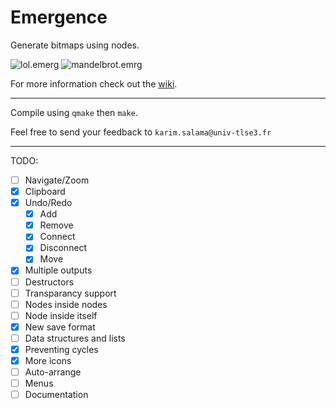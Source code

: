 # Emergence
Generate bitmaps using nodes.

![lol.emerg](https://i.imgur.com/dY8D2aa.png)
![mandelbrot.emrg](https://i.imgur.com/1fQAxWw.png)

For more information check out the [wiki](https://github.com/elirovi/Emergence/wiki).

---

Compile using `qmake` then `make`.

Feel free to send your feedback to `karim.salama@univ-tlse3.fr`

---

TODO:
- [ ] Navigate/Zoom
- [x] Clipboard
- [x] Undo/Redo
  - [x] Add
  - [x] Remove
  - [x] Connect
  - [x] Disconnect
  - [x] Move
- [x] Multiple outputs
- [ ] Destructors
- [ ] Transparancy support
- [ ] Nodes inside nodes
- [ ] Node inside itself
- [x] New save format
- [ ] Data structures and lists
- [x] Preventing cycles
- [x] More icons
- [ ] Auto-arrange
- [ ] Menus
- [ ] Documentation
